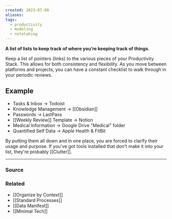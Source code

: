 ```yaml
---
created: 2023-07-08
aliases: 
tags:
  - productivity
  - modeling
  - notetaking
---
```

**A list of lists to keep track of where you’re keeping track of things.**

Keep a list of pointers (links) to the various pieces of your Productivity Stack. This allows for both consistency and flexibility. As you move between platforms and projects, you can have a constant checklist to walk through in your periodic reviews.

## Example
- Tasks & Inbox → Todoist
- Knowledge Management → [[Obsidian]]
- Passwords → LastPass
- [[Weekly Review]] Template → Notion
- Medical Information → Google Drive "Medical" folder
- Quantified Self Data → Apple Health & FitBit

By putting them all down and in one place, you are forced to clarify their usage and purpose. If you've got tools installed that don't make it into your list, they're probably [[Clutter]].

****
### Source

### Related
- [[Organize by Context]]
- [[Standard Processes]]
- [[Data Manifest]]
- [[Minimal Tech]]